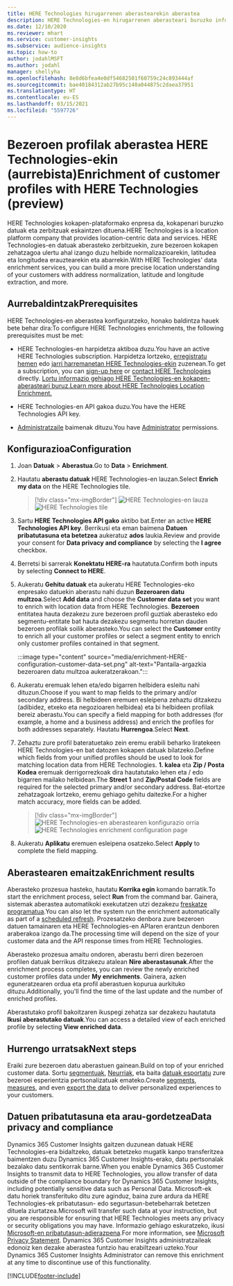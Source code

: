 ```yaml
---
title: HERE Technologies hirugarrenen aberastearekin aberastea
description: HERE Technologies-en hirugarrenen aberasteari buruzko informazio orokorra.
ms.date: 12/10/2020
ms.reviewer: mhart
ms.service: customer-insights
ms.subservice: audience-insights
ms.topic: how-to
author: jodahlMSFT
ms.author: jodahl
manager: shellyha
ms.openlocfilehash: 8e8d6bfea4e0df54682501f60759c24c893444af
ms.sourcegitcommit: bae40184312ab27b95c140a044875c2daea37951
ms.translationtype: HT
ms.contentlocale: eu-ES
ms.lasthandoff: 03/15/2021
ms.locfileid: "5597726"
---
```

# <a name="enrichment-of-customer-profiles-with-here-technologies-preview"></a><span data-ttu-id="2aef3-103">Bezeroen profilak aberastea HERE Technologies-ekin (aurrebista)</span><span class="sxs-lookup"><span data-stu-id="2aef3-103">Enrichment of customer profiles with HERE Technologies (preview)</span></span>

<span data-ttu-id="2aef3-104">HERE Technologies kokapen-plataformako enpresa da, kokapenari buruzko datuak eta zerbitzuak eskaintzen dituena.</span><span class="sxs-lookup"><span data-stu-id="2aef3-104">HERE Technologies is a location platform company that provides location-centric data and services.</span></span> <span data-ttu-id="2aef3-105">HERE Technologies-en datuak aberasteko zerbitzuekin, zure bezeroen kokapen zehatzagoa ulertu ahal izango duzu helbide normalizazioarekin, latitudea eta longitudea erauztearekin eta abarrekin.</span><span class="sxs-lookup"><span data-stu-id="2aef3-105">With HERE Technologies' data enrichment services, you can build a more precise location understanding of your customers with address normalization, latitude and longitude extraction, and more.</span></span>

## <a name="prerequisites"></a><span data-ttu-id="2aef3-106">Aurrebaldintzak</span><span class="sxs-lookup"><span data-stu-id="2aef3-106">Prerequisites</span></span>

<span data-ttu-id="2aef3-107">HERE Technologies-en aberastea konfiguratzeko, honako baldintza hauek bete behar dira:</span><span class="sxs-lookup"><span data-stu-id="2aef3-107">To configure HERE Technologies enrichments, the following prerequisites must be met:</span></span>

- <span data-ttu-id="2aef3-108">HERE Technologies-en harpidetza aktiboa duzu.</span><span class="sxs-lookup"><span data-stu-id="2aef3-108">You have an active HERE Technologies subscription.</span></span> <span data-ttu-id="2aef3-109">Harpidetza lortzeko, [erregistratu hemen](https://developer.here.com/sign-up?utm_medium=referral&utm_source=Microsoft-Dynamics-CI&create=Freemium-Basic) edo [jarri harremanetan HERE Technologies-ekin](https://developer.here.com/help?utm_medium=referral&utm_source=Microsoft-Dynamics-CI#how-can-we-help-you) zuzenean.</span><span class="sxs-lookup"><span data-stu-id="2aef3-109">To get a subscription, you can [sign-up here](https://developer.here.com/sign-up?utm_medium=referral&utm_source=Microsoft-Dynamics-CI&create=Freemium-Basic) or [contact HERE Technologies](https://developer.here.com/help?utm_medium=referral&utm_source=Microsoft-Dynamics-CI#how-can-we-help-you) directly.</span></span> [<span data-ttu-id="2aef3-110">Lortu informazio gehiago HERE Technologies-en kokapen-aberasteari buruz.</span><span class="sxs-lookup"><span data-stu-id="2aef3-110">Learn more about HERE Technologies Location Enrichment.</span></span>](https://developer.here.com/location-enrichment?cid=Dev-MicrosoftDynamics-DB-0-Dev-&utm_source=MicrosoftDynamics&utm_medium=referral&utm_campaign=Online_Dev_ReferralMicrosoft)

- <span data-ttu-id="2aef3-111">HERE Technologies-en API gakoa duzu.</span><span class="sxs-lookup"><span data-stu-id="2aef3-111">You have the HERE Technologies API key.</span></span>

- <span data-ttu-id="2aef3-112">[Administratzaile](permissions.md#administrator) baimenak dituzu.</span><span class="sxs-lookup"><span data-stu-id="2aef3-112">You have [Administrator](permissions.md#administrator) permissions.</span></span>

## <a name="configuration"></a><span data-ttu-id="2aef3-113">Konfigurazioa</span><span class="sxs-lookup"><span data-stu-id="2aef3-113">Configuration</span></span>

1. <span data-ttu-id="2aef3-114">Joan **Datuak** > **Aberastua**.</span><span class="sxs-lookup"><span data-stu-id="2aef3-114">Go to **Data** > **Enrichment**.</span></span>

1. <span data-ttu-id="2aef3-115">Hautatu **aberastu datuak** HERE Technologies-en lauzan.</span><span class="sxs-lookup"><span data-stu-id="2aef3-115">Select **Enrich my data** on the HERE Technologies tile.</span></span>

   > [!div class="mx-imgBorder"]
   > <span data-ttu-id="2aef3-116">![HERE Technologies-en lauza](media/HERE-tile.png "HERE Technologies-en lauza")</span><span class="sxs-lookup"><span data-stu-id="2aef3-116">![HERE Technologies tile](media/HERE-tile.png "HERE Technologies tile")</span></span>

1. <span data-ttu-id="2aef3-117">Sartu **HERE Technologies API gako** aktibo bat.</span><span class="sxs-lookup"><span data-stu-id="2aef3-117">Enter an active **HERE Technologies API key**.</span></span> <span data-ttu-id="2aef3-118">Berrikusi eta eman baimena **Datuen pribatutasuna eta betetzea** aukeratuz **ados** laukia.</span><span class="sxs-lookup"><span data-stu-id="2aef3-118">Review and provide your consent for **Data privacy and compliance** by selecting the **I agree** checkbox.</span></span> 

1. <span data-ttu-id="2aef3-119">Berretsi bi sarrerak **Konektatu HERE-ra** hautatuta.</span><span class="sxs-lookup"><span data-stu-id="2aef3-119">Confirm both inputs by selecting **Connect to HERE**.</span></span>

1.  <span data-ttu-id="2aef3-120">Aukeratu **Gehitu datuak** eta aukeratu HERE Technologies-eko enpresako datuekin aberastu nahi duzun **Bezeroaren datu multzoa**.</span><span class="sxs-lookup"><span data-stu-id="2aef3-120">Select **Add data** and choose the **Customer data set** you want to enrich with location data from HERE Technologies.</span></span> <span data-ttu-id="2aef3-121">**Bezeroen** entitatea hauta dezakezu zure bezeroen profil guztiak aberasteko edo segmentu-entitate bat hauta dezakezu segmentu horretan dauden bezeroen profilak soilik aberasteko.</span><span class="sxs-lookup"><span data-stu-id="2aef3-121">You can select the **Customer** entity to enrich all your customer profiles or select a segment entity to enrich only customer profiles contained in that segment.</span></span>

    :::image type="content" source="media/enrichment-HERE-configuration-customer-data-set.png" alt-text="Pantaila-argazkia bezeroaren datu multzoa aukeratzerakoan.":::

1. <span data-ttu-id="2aef3-123">Aukeratu eremuak lehen eta/edo bigarren helbidera esleitu nahi dituzun.</span><span class="sxs-lookup"><span data-stu-id="2aef3-123">Choose if you want to map fields to the primary and/or secondary address.</span></span> <span data-ttu-id="2aef3-124">Bi helbideen eremuen esleipena zehaztu ditzakezu (adibidez, etxeko eta negozioaren helbidea) eta bi helbideen profilak bereiz aberastu.</span><span class="sxs-lookup"><span data-stu-id="2aef3-124">You can specify a field mapping for both addresses (for example, a home and a business address) and enrich the profiles for both addresses separately.</span></span> <span data-ttu-id="2aef3-125">Hautatu **Hurrengoa**.</span><span class="sxs-lookup"><span data-stu-id="2aef3-125">Select **Next**.</span></span>

1. <span data-ttu-id="2aef3-126">Zehaztu zure profil bateratuetako zein eremu erabili beharko liratekeen HERE Technologies-en bat datozen kokapen datuak bilatzeko.</span><span class="sxs-lookup"><span data-stu-id="2aef3-126">Define which fields from your unified profiles should be used to look for matching location data from HERE Technologies.</span></span> <span data-ttu-id="2aef3-127">**1. kalea** eta **Zip / Posta Kodea** eremuak derrigorrezkoak dira hautatutako lehen eta / edo bigarren mailako helbidean.</span><span class="sxs-lookup"><span data-stu-id="2aef3-127">The **Street 1** and **Zip/Postal Code** fields are required for the selected primary and/or secondary address.</span></span> <span data-ttu-id="2aef3-128">Bat-etortze zehatzagoak lortzeko, eremu gehiago gehitu daitezke.</span><span class="sxs-lookup"><span data-stu-id="2aef3-128">For a higher match accuracy, more fields can be added.</span></span>

   > [!div class="mx-imgBorder"]
   > <span data-ttu-id="2aef3-129">![HERE Technologies-en aberastearen konfigurazio orria](media/enrichment-HERE-configuration.png "HERE Technologies-en aberastearen konfigurazio orria")</span><span class="sxs-lookup"><span data-stu-id="2aef3-129">![HERE Technologies enrichment configuration page](media/enrichment-HERE-configuration.png "HERE Technologies enrichment configuration page")</span></span>

1. <span data-ttu-id="2aef3-130">Aukeratu **Aplikatu** eremuen esleipena osatzeko.</span><span class="sxs-lookup"><span data-stu-id="2aef3-130">Select **Apply** to complete the field mapping.</span></span>

## <a name="enrichment-results"></a><span data-ttu-id="2aef3-131">Aberastearen emaitzak</span><span class="sxs-lookup"><span data-stu-id="2aef3-131">Enrichment results</span></span>

<span data-ttu-id="2aef3-132">Aberasteko prozesua hasteko, hautatu **Korrika egin** komando barratik.</span><span class="sxs-lookup"><span data-stu-id="2aef3-132">To start the enrichment process, select **Run** from the command bar.</span></span> <span data-ttu-id="2aef3-133">Gainera, sistemak aberastea automatikoki exekutatzen utzi dezakezu [freskatze programatua](system.md#schedule-tab).</span><span class="sxs-lookup"><span data-stu-id="2aef3-133">You can also let the system run the enrichment automatically as part of a [scheduled refresh](system.md#schedule-tab).</span></span> <span data-ttu-id="2aef3-134">Prozesatzeko denbora zure bezeroen datuen tamainaren eta HERE Technologies-en APIaren erantzun denboren araberakoa izango da.</span><span class="sxs-lookup"><span data-stu-id="2aef3-134">The processing time will depend on the size of your customer data and the API response times from HERE Technologies.</span></span>

<span data-ttu-id="2aef3-135">Aberasteko prozesua amaitu ondoren, aberastu berri diren bezeroen profilen datuak berrikus ditzakezu atalean **Nire aberastasunak**.</span><span class="sxs-lookup"><span data-stu-id="2aef3-135">After the enrichment process completes, you can review the newly enriched customer profiles data under **My enrichments**.</span></span> <span data-ttu-id="2aef3-136">Gainera, azken eguneratzearen ordua eta profil aberastuen kopurua aurkituko dituzu.</span><span class="sxs-lookup"><span data-stu-id="2aef3-136">Additionally, you'll find the time of the last update and the number of enriched profiles.</span></span>

<span data-ttu-id="2aef3-137">Aberastutako profil bakoitzaren ikuspegi zehatza sar dezakezu hautatuta **Ikusi aberastutako datuak**.</span><span class="sxs-lookup"><span data-stu-id="2aef3-137">You can access a detailed view of each enriched profile by selecting **View enriched data**.</span></span>

## <a name="next-steps"></a><span data-ttu-id="2aef3-138">Hurrengo urratsak</span><span class="sxs-lookup"><span data-stu-id="2aef3-138">Next steps</span></span>

<span data-ttu-id="2aef3-139">Eraiki zure bezeroen datu aberastuen gainean.</span><span class="sxs-lookup"><span data-stu-id="2aef3-139">Build on top of your enriched customer data.</span></span> <span data-ttu-id="2aef3-140">Sortu [segmentuak](segments.md), [Neurriak](measures.md), eta baita [datuak esportatu](export-destinations.md) zure bezeroei esperientzia pertsonalizatuak emateko.</span><span class="sxs-lookup"><span data-stu-id="2aef3-140">Create [segments](segments.md), [measures](measures.md), and even [export the data](export-destinations.md) to deliver personalized experiences to your customers.</span></span>

## <a name="data-privacy-and-compliance"></a><span data-ttu-id="2aef3-141">Datuen pribatutasuna eta arau-gordetzea</span><span class="sxs-lookup"><span data-stu-id="2aef3-141">Data privacy and compliance</span></span>

<span data-ttu-id="2aef3-142">Dynamics 365 Customer Insights gaitzen duzunean datuak HERE Technologies-era bidaltzeko, datuak betetzeko mugatik kanpo transferitzea baimentzen duzu Dynamics 365 Customer Insights-erako, datu pertsonalak bezalako datu sentikorrak barne.</span><span class="sxs-lookup"><span data-stu-id="2aef3-142">When you enable Dynamics 365 Customer Insights to transmit data to HERE Technologies, you allow transfer of data outside of the compliance boundary for Dynamics 365 Customer Insights, including potentially sensitive data such as Personal Data.</span></span> <span data-ttu-id="2aef3-143">Microsoft-ek datu horiek transferituko ditu zure aginduz, baina zure ardura da HERE Technologies-ek pribatutasun- edo segurtasun-betebeharrak betetzen dituela ziurtatzea.</span><span class="sxs-lookup"><span data-stu-id="2aef3-143">Microsoft will transfer such data at your instruction, but you are responsible for ensuring that HERE Technologies meets any privacy or security obligations you may have.</span></span> <span data-ttu-id="2aef3-144">Informazio gehiago eskuratzeko, ikusi [Microsoft-en pribatutasun-adierazpena](https://go.microsoft.com/fwlink/?linkid=396732).</span><span class="sxs-lookup"><span data-stu-id="2aef3-144">For more information, see [Microsoft Privacy Statement](https://go.microsoft.com/fwlink/?linkid=396732).</span></span>
<span data-ttu-id="2aef3-145">Dynamics 365 Customer Insights administratzaileak edonoiz ken dezake aberastea funtzio hau erabiltzeari uzteko.</span><span class="sxs-lookup"><span data-stu-id="2aef3-145">Your Dynamics 365 Customer Insights Administrator can remove this enrichment at any time to discontinue use of this functionality.</span></span>


[!INCLUDE[footer-include](../includes/footer-banner.md)]